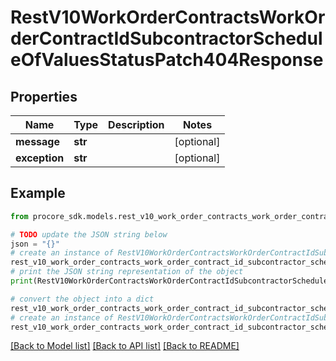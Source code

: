 # RestV10WorkOrderContractsWorkOrderContractIdSubcontractorScheduleOfValuesStatusPatch404Response


## Properties

Name | Type | Description | Notes
------------ | ------------- | ------------- | -------------
**message** | **str** |  | [optional] 
**exception** | **str** |  | [optional] 

## Example

```python
from procore_sdk.models.rest_v10_work_order_contracts_work_order_contract_id_subcontractor_schedule_of_values_status_patch404_response import RestV10WorkOrderContractsWorkOrderContractIdSubcontractorScheduleOfValuesStatusPatch404Response

# TODO update the JSON string below
json = "{}"
# create an instance of RestV10WorkOrderContractsWorkOrderContractIdSubcontractorScheduleOfValuesStatusPatch404Response from a JSON string
rest_v10_work_order_contracts_work_order_contract_id_subcontractor_schedule_of_values_status_patch404_response_instance = RestV10WorkOrderContractsWorkOrderContractIdSubcontractorScheduleOfValuesStatusPatch404Response.from_json(json)
# print the JSON string representation of the object
print(RestV10WorkOrderContractsWorkOrderContractIdSubcontractorScheduleOfValuesStatusPatch404Response.to_json())

# convert the object into a dict
rest_v10_work_order_contracts_work_order_contract_id_subcontractor_schedule_of_values_status_patch404_response_dict = rest_v10_work_order_contracts_work_order_contract_id_subcontractor_schedule_of_values_status_patch404_response_instance.to_dict()
# create an instance of RestV10WorkOrderContractsWorkOrderContractIdSubcontractorScheduleOfValuesStatusPatch404Response from a dict
rest_v10_work_order_contracts_work_order_contract_id_subcontractor_schedule_of_values_status_patch404_response_from_dict = RestV10WorkOrderContractsWorkOrderContractIdSubcontractorScheduleOfValuesStatusPatch404Response.from_dict(rest_v10_work_order_contracts_work_order_contract_id_subcontractor_schedule_of_values_status_patch404_response_dict)
```
[[Back to Model list]](../README.md#documentation-for-models) [[Back to API list]](../README.md#documentation-for-api-endpoints) [[Back to README]](../README.md)


